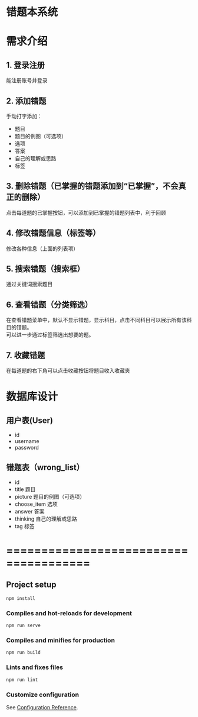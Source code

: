 # 错题本系统
# 需求介绍
## 1. 登录注册
能注册账号并登录
## 2. 添加错题
手动打字添加：
* 题目 
* 题目的例图（可选项）
* 选项
* 答案
* 自己的理解或思路
* 标签
## 3. 删除错题（已掌握的错题添加到“已掌握”，不会真正的删除）
点击每道题的已掌握按钮，可以添加到已掌握的错题列表中，利于回顾
## 4. 修改错题信息（标签等）
修改各种信息（上面的列表项）
## 5. 搜索错题（搜索框）
通过关键词搜索题目
## 6. 查看错题（分类筛选）
在查看错题菜单中，默认不显示错题，显示科目，点击不同科目可以展示所有该科目的错题。<br>
可以进一步通过标签筛选出想要的题。
## 7. 收藏错题
在每道题的右下角可以点击收藏按钮将题目收入收藏夹

# 数据库设计
## 用户表(User)
* id
* username
* password

## 错题表（wrong_list）
* id
* title         题目 
* picture       题目的例图（可选项）
* choose_item   选项
* answer        答案
* thinking      自己的理解或思路
* tag           标签



# ======================================

## Project setup
```
npm install
```

### Compiles and hot-reloads for development
```
npm run serve
```

### Compiles and minifies for production
```
npm run build
```

### Lints and fixes files
```
npm run lint
```

### Customize configuration
See [Configuration Reference](https://cli.vuejs.org/config/).

